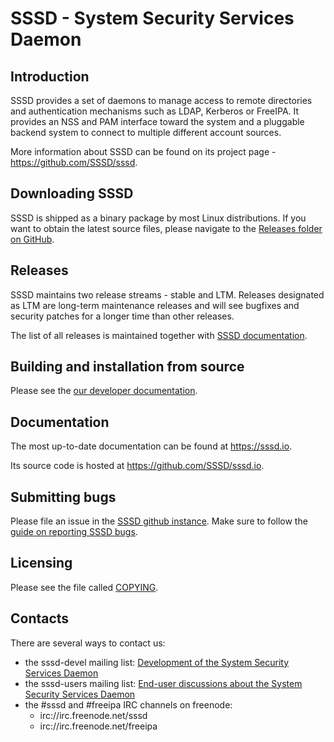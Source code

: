# SSSD - System Security Services Daemon

## Introduction
SSSD provides a set of daemons to manage access to remote directories and
authentication mechanisms such as LDAP, Kerberos or FreeIPA. It provides
an NSS and PAM interface toward the system and a pluggable backend system
to connect to multiple different account sources.

More information about SSSD can be found on its project page -
https://github.com/SSSD/sssd.

## Downloading SSSD
SSSD is shipped as a binary package by most Linux distributions. If you
want to obtain the latest source files, please navigate to the
[Releases folder on GitHub](https://github.com/SSSD/sssd/releases).

## Releases
SSSD maintains two release streams - stable and LTM. Releases designated as
LTM are long-term maintenance releases and will see bugfixes and security
patches for a longer time than other releases.

The list of all releases is maintained together with [SSSD documentation](https://sssd.io/releases.html).

## Building and installation from source
Please see the [our developer documentation](https://sssd.io/contrib/building-sssd.html).

## Documentation
The most up-to-date documentation can be found at https://sssd.io.

Its source code is hosted at https://github.com/SSSD/sssd.io.

## Submitting bugs
Please file an issue in the [SSSD github instance](https://github.com/SSSD/sssd/issues).
Make sure to follow the [guide on reporting SSSD bugs](https://sssd.io/docs/reporting-bugs.html).

## Licensing
Please see the file called [COPYING](COPYING).

## Contacts
There are several ways to contact us:

* the sssd-devel mailing list: [Development of the System Security Services Daemon](
  https://lists.fedorahosted.org/archives/list/sssd-devel@lists.fedorahosted.org/)
* the sssd-users mailing list: [End-user discussions about the System Security Services Daemon](
  https://lists.fedorahosted.org/archives/list/sssd-users@lists.fedorahosted.org/)
* the #sssd and #freeipa IRC channels on freenode:
  * irc://irc.freenode.net/sssd
  * irc://irc.freenode.net/freeipa
